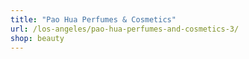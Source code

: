 ```yaml
---
title: "Pao Hua Perfumes & Cosmetics"
url: /los-angeles/pao-hua-perfumes-and-cosmetics-3/
shop: beauty
---
```

